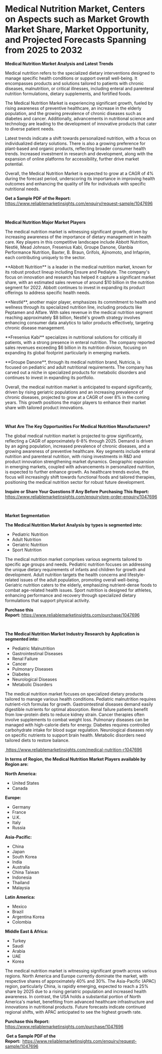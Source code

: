 <p><h1>Medical Nutrition Market, Centers on Aspects such as Market Growth Market Share, Market Opportunity, and Projected Forecasts Spanning from 2025 to 2032</h1></p><p><strong>Medical Nutrition Market Analysis and Latest Trends</strong></p>
<p><p>Medical nutrition refers to the specialized dietary interventions designed to manage specific health conditions or support overall well-being. It encompasses products and solutions tailored to patients with chronic diseases, malnutrition, or critical illnesses, including enteral and parenteral nutrition formulations, dietary supplements, and fortified foods.</p><p>The Medical Nutrition Market is experiencing significant growth, fueled by rising awareness of preventive healthcare, an increase in the elderly population, and the growing prevalence of chronic diseases such as diabetes and cancer. Additionally, advancements in nutritional science and technology are leading to the development of innovative products that cater to diverse patient needs. </p><p>Latest trends indicate a shift towards personalized nutrition, with a focus on individualized dietary solutions. There is also a growing preference for plant-based and organic products, reflecting broader consumer health trends. Increased investment in research and development, along with the expansion of online platforms for accessibility, further drive market potential.</p><p>Overall, the Medical Nutrition Market is expected to grow at a CAGR of 4% during the forecast period, underscoring its importance in improving health outcomes and enhancing the quality of life for individuals with specific nutritional needs.</p></p>
<p><strong>Get a Sample PDF of the Report:&nbsp;</strong> <a href="https://www.reliablemarketinsights.com/enquiry/request-sample/1047696?utm_campaign=2197&utm_medium=2&utm_source=Github&utm_content=ia&utm_term=19042025&utm_id=medical-nutrition">https://www.reliablemarketinsights.com/enquiry/request-sample/1047696</a></p>
<p>&nbsp;</p>
<p><strong>Medical Nutrition Major Market Players</strong></p>
<p><p>The medical nutrition market is witnessing significant growth, driven by increasing awareness of the importance of dietary management in health care. Key players in this competitive landscape include Abbott Nutrition, Nestlé, Mead Johnson, Fresenius Kabi, Groupe Danone, Glanbia Performance Nutrition, Baxter, B. Braun, Grifols, Ajinomoto, and Infaprim, each contributing uniquely to the sector.</p><p>**Abbott Nutrition** is a leader in the medical nutrition market, known for its robust product lineup including Ensure and Pedialyte. The company's focus on innovation and research has helped it capture a significant market share, with an estimated sales revenue of around $10 billion in the nutrition segment for 2022. Abbott continues to invest in expanding its product offerings to address specific health needs.</p><p>**Nestlé**, another major player, emphasizes its commitment to health and wellness through its specialized nutrition line, including products like Peptamen and Alfare. With sales revenue in the medical nutrition segment reaching approximately $8 billion, Nestlé's growth strategy involves enhancing consumer data analytics to tailor products effectively, targeting chronic disease management.</p><p>**Fresenius Kabi** specializes in nutritional solutions for critically ill patients, with a strong presence in enteral nutrition. The company reported sales revenues exceeding $6 billion in its nutrition division, focusing on expanding its global footprint particularly in emerging markets.</p><p>**Groupe Danone**, through its medical nutrition brand, Nutricia, is focused on pediatric and adult nutritional requirements. The company has carved out a niche in specialized products for metabolic disorders and continues to invest in expanding its portfolio.</p><p>Overall, the medical nutrition market is anticipated to expand significantly, driven by rising geriatric populations and an increasing prevalence of chronic diseases, projected to grow at a CAGR of over 8% in the coming years. This growth positions the major players to enhance their market share with tailored product innovations.</p></p>
<p>&nbsp;</p>
<p><strong>What Are The Key Opportunities For Medical Nutrition Manufacturers?</strong></p>
<p><p>The global medical nutrition market is projected to grow significantly, reflecting a CAGR of approximately 6-8% through 2025. Demand is driven by an aging population, increased prevalence of chronic diseases, and a growing awareness of preventive healthcare. Key segments include enteral nutrition and parenteral nutrition, with rising investments in R&D and product innovation strengthening market dynamics. Geographic expansion in emerging markets, coupled with advancements in personalized nutrition, is expected to further enhance growth. As healthcare trends evolve, the focus will increasingly shift towards functional foods and tailored therapies, positioning the medical nutrition sector for robust future development.</p></p>
<p><strong>Inquire or Share Your Questions If Any Before Purchasing This Report:</strong> <a href="https://www.reliablemarketinsights.com/enquiry/pre-order-enquiry/1047696?utm_campaign=2197&utm_medium=2&utm_source=Github&utm_content=ia&utm_term=19042025&utm_id=medical-nutrition">https://www.reliablemarketinsights.com/enquiry/pre-order-enquiry/1047696</a></p>
<p>&nbsp;</p>
<p><strong>Market Segmentation</strong></p>
<p><strong>The Medical Nutrition Market Analysis by types is segmented into:</strong></p>
<p><ul><li>Pediatric Nutrition</li><li>Adult Nutrition</li><li>Geriatric Nutrition</li><li>Sport Nutrition</li></ul></p>
<p><p>The medical nutrition market comprises various segments tailored to specific age groups and needs. Pediatric nutrition focuses on addressing the unique dietary requirements of infants and children for growth and development. Adult nutrition targets the health concerns and lifestyle-related issues of the adult population, promoting overall well-being. Geriatric nutrition caters to the elderly, emphasizing nutrient-dense foods to combat age-related health issues. Sport nutrition is designed for athletes, enhancing performance and recovery through specialized dietary formulations that support physical activity.</p></p>
<p><strong>Purchase this Report:&nbsp;</strong><a href="https://www.reliablemarketinsights.com/purchase/1047696?utm_campaign=2197&utm_medium=2&utm_source=Github&utm_content=ia&utm_term=19042025&utm_id=medical-nutrition">https://www.reliablemarketinsights.com/purchase/1047696</a></p>
<p>&nbsp;</p>
<p><strong>The Medical Nutrition Market Industry Research by Application is segmented into:</strong></p>
<p><ul><li>Pediatric Malnutrition</li><li>Gastrointestinal Diseases</li><li>Renal Failure</li><li>Cancer</li><li>Pulmonary Diseases</li><li>Diabetes</li><li>Neurological Diseases</li><li>Metabolic Disorders</li></ul></p>
<p><p>The medical nutrition market focuses on specialized dietary products tailored to manage various health conditions. Pediatric malnutrition requires nutrient-rich formulas for growth. Gastrointestinal diseases demand easily digestible nutrients for optimal absorption. Renal failure patients benefit from low-protein diets to reduce kidney strain. Cancer therapies often involve supplements to combat weight loss. Pulmonary diseases can be managed with high-calorie diets for energy. Diabetes requires controlled carbohydrate intake for blood sugar regulation. Neurological diseases rely on specific nutrients to support brain health. Metabolic disorders need tailored diets to restore balance.</p></p>
<p><a href="https://www.reliablemarketinsights.com/medical-nutrition-r1047696?utm_campaign=2197&utm_medium=2&utm_source=Github&utm_content=ia&utm_term=19042025&utm_id=medical-nutrition">&nbsp;https://www.reliablemarketinsights.com/medical-nutrition-r1047696</a></p>
<p><strong>In terms of Region, the Medical Nutrition Market Players available by Region are:</strong></p>
<p>
    <p> <strong> North America: </strong>
        <ul>
            <li>United States</li>
            <li>Canada</li>
        </ul>
        </p> 
    <p> <strong> Europe: </strong>
        <ul>
            <li>Germany</li>
            <li>France</li>
            <li>U.K.</li>
            <li>Italy</li>
            <li>Russia</li>
        </ul>
        </p> 
    <p> <strong> Asia-Pacific: </strong>
        <ul>
            <li>China</li>
            <li>Japan</li>
            <li>South Korea</li>
            <li>India</li>
            <li>Australia</li>
            <li>China Taiwan</li>
            <li>Indonesia</li>
            <li>Thailand</li>
            <li>Malaysia</li>
        </ul>
        </p> 
    <p> <strong> Latin America: </strong>
        <ul>
            <li>Mexico</li>
            <li>Brazil</li>
            <li>Argentina Korea</li>
            <li>Colombia</li>
        </ul>
        </p> 
    <p> <strong> Middle East & Africa: </strong>
        <ul>
            <li>Turkey</li>
            <li>Saudi</li>
            <li>Arabia</li>
            <li>UAE</li>
            <li>Korea</li>
        </ul>
    </p>
    </p>
<p><p>The medical nutrition market is witnessing significant growth across various regions. North America and Europe currently dominate the market, with respective shares of approximately 40% and 30%. The Asia-Pacific (APAC) region, particularly China, is rapidly emerging, expected to reach a 25% share by 2025 due to a rising geriatric population and increased health awareness. In contrast, the USA holds a substantial portion of North America's market, benefiting from advanced healthcare infrastructure and innovations in nutritional products. Future forecasts indicate continued regional shifts, with APAC anticipated to see the highest growth rate.</p></p>
<p><strong>Purchase this Report: </strong><a href="https://www.reliablemarketinsights.com/purchase/1047696?utm_campaign=2197&utm_medium=2&utm_source=Github&utm_content=ia&utm_term=19042025&utm_id=medical-nutrition">https://www.reliablemarketinsights.com/purchase/1047696</a></p>
<p>&nbsp;<strong>Get a Sample PDF of the Report:&nbsp;&nbsp;</strong><a href="https://www.reliablemarketinsights.com/enquiry/request-sample/1047696?utm_campaign=2197&utm_medium=2&utm_source=Github&utm_content=ia&utm_term=19042025&utm_id=medical-nutrition">https://www.reliablemarketinsights.com/enquiry/request-sample/1047696</a></p>
<p><strong></strong></p>
<p><p></p><p></p><p></p></p>